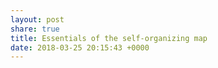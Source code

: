 ```yaml
---
layout: post
share: true
title: Essentials of the self-organizing map
date: 2018-03-25 20:15:43 +0000
---
```


